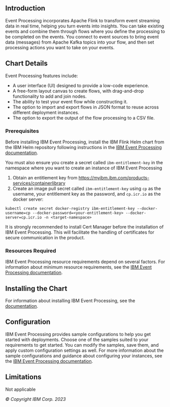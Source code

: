 ## Introduction
Event Processing incorporates Apache Flink to transform event streaming data in real time, helping you turn events into insights. You can take existing events and combine them through flows where you define the processing to be completed on the events. You connect to event sources to bring event data (messages) from Apache Kafka topics into your flow, and then set processing actions you want to take on your events.

## Chart Details
Event Processing features include:

- A user interface (UI) designed to provide a low-code experience.
- A free-form layout canvas to create flows, with drag-and-drop functionality to add and join nodes.
- The ability to test your event flow while constructing it.
- The option to import and export flows in JSON format to reuse across different deployment instances.
- The option to export the output of the flow processing to a CSV file.

### Prerequisites
Before installing IBM Event Processing, install the IBM Flink Helm chart from the IBM Helm repository following instructions in the [IBM Event Processing documentation](https://ibm.biz/ep-documentation).

You must also ensure you create a secret called `ibm-entitlement-key` in the namespace where you want to create an instance of IBM Event Processing
1. Obtain an entitlement key from https://myibm.ibm.com/products-services/containerlibrary
2. Create an image pull secret called `ibm-entitlement-key` using `cp` as the username, your entitlement key as the password, and `cp.icr.io` as the docker server:

`kubectl create secret docker-registry ibm-entitlement-key --docker-username=cp --docker-password=<your-entitlement-key> --docker-server=cp.icr.io -n <target-namespace>`

It is strongly recommended to install Cert Manager before the installation of IBM Event Processing. This will facilitate the handling of certificates for secure communication in the product.

### Resources Required
IBM Event Processing resource requirements depend on several factors. For information about minimum resource requirements, see the [IBM Event Processing documentation](https://ibm.biz/ep-documentation).

## Installing the Chart
For information about installing IBM Event Processing, see the [documentation](https://ibm.biz/ep-documentation).

## Configuration
IBM Event Processing provides sample configurations to help you get started with deployments. Choose one of the samples suited to your requirements to get started. You can modify the samples, save them, and apply custom configuration settings as well. For more information about the sample configurations and guidance about configuring your instances, see the [IBM Event Processing documentation](https://ibm.biz/ep-documentation).

## Limitations
Not applicable

*© Copyright IBM Corp. 2023*